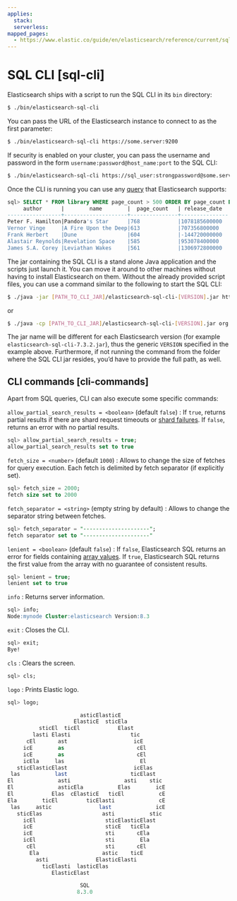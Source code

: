 ```yaml
---
applies:
  stack:
  serverless:
mapped_pages:
  - https://www.elastic.co/guide/en/elasticsearch/reference/current/sql-cli.html
---
```


# SQL CLI [sql-cli]

Elasticsearch ships with a script to run the SQL CLI in its `bin` directory:

```bash
$ ./bin/elasticsearch-sql-cli
```

You can pass the URL of the Elasticsearch instance to connect to as the first parameter:

```bash
$ ./bin/elasticsearch-sql-cli https://some.server:9200
```

If security is enabled on your cluster, you can pass the username and password in the form `username:password@host_name:port` to the SQL CLI:

```bash
$ ./bin/elasticsearch-sql-cli https://sql_user:strongpassword@some.server:9200
```

Once the CLI is running you can use any [query](sql-spec.md) that Elasticsearch supports:

```sql
sql> SELECT * FROM library WHERE page_count > 500 ORDER BY page_count DESC;
     author      |        name        |  page_count   | release_date
-----------------+--------------------+---------------+---------------
Peter F. Hamilton|Pandora's Star      |768            |1078185600000
Vernor Vinge     |A Fire Upon the Deep|613            |707356800000
Frank Herbert    |Dune                |604            |-144720000000
Alastair Reynolds|Revelation Space    |585            |953078400000
James S.A. Corey |Leviathan Wakes     |561            |1306972800000
```

The jar containing the SQL CLI is a stand alone Java application and the scripts just launch it. You can move it around to other machines without having to install Elasticsearch on them. Without the already provided script files, you can use a command similar to the following to start the SQL CLI:

```bash
$ ./java -jar [PATH_TO_CLI_JAR]/elasticsearch-sql-cli-[VERSION].jar https://some.server:9200
```

or

```bash
$ ./java -cp [PATH_TO_CLI_JAR]/elasticsearch-sql-cli-[VERSION].jar org.elasticsearch.xpack.sql.cli.Cli https://some.server:9200
```

The jar name will be different for each Elasticsearch version (for example `elasticsearch-sql-cli-7.3.2.jar`), thus the generic `VERSION` specified in the example above. Furthermore, if not running the command from the folder where the SQL CLI jar resides, you’d have to provide the full path, as well.


## CLI commands [cli-commands] 

Apart from SQL queries, CLI can also execute some specific commands:

`allow_partial_search_results = <boolean>` (default `false`)
:   If `true`, returns partial results if there are shard request timeouts or [shard failures](../../../deploy-manage/distributed-architecture/reading-and-writing-documents.md#shard-failures). If `false`, returns an error with no partial results.

```sql
sql> allow_partial_search_results = true;
allow_partial_search_results set to true
```

`fetch_size = <number>` (default `1000`)
:   Allows to change the size of fetches for query execution. Each fetch is delimited by fetch separator (if explicitly set).

```sql
sql> fetch_size = 2000;
fetch size set to 2000
```

`fetch_separator = <string>` (empty string by default)
:   Allows to change the separator string between fetches.

```sql
sql> fetch_separator = "---------------------";
fetch separator set to "---------------------"
```

`lenient = <boolean>` (default `false`)
:   If `false`, Elasticsearch SQL returns an error for fields containing [array values](https://www.elastic.co/guide/en/elasticsearch/reference/current/array.html). If `true`, Elasticsearch SQL returns the first value from the array with no guarantee of consistent results.

```sql
sql> lenient = true;
lenient set to true
```

`info`
:   Returns server information.

```sql
sql> info;
Node:mynode Cluster:elasticsearch Version:8.3
```

`exit`
:   Closes the CLI.

```sql
sql> exit;
Bye!
```

`cls`
:   Clears the screen.

```sql
sql> cls;
```

`logo`
:   Prints Elastic logo.

```sql
sql> logo;

                       asticElasticE
                     ElasticE  sticEla
          sticEl  ticEl            Elast
        lasti Elasti                   tic
      cEl       ast                     icE
     icE        as                       cEl
     icE        as                       cEl
     icEla     las                        El
   sticElasticElast                     icElas
 las           last                    ticElast
El              asti                 asti    stic
El              asticEla           Elas        icE
El            Elas  cElasticE   ticEl           cE
Ela        ticEl         ticElasti              cE
 las     astic               last              icE
   sticElas                   asti           stic
     icEl                      sticElasticElast
     icE                       sticE   ticEla
     icE                       sti       cEla
     icEl                      sti        Ela
      cEl                      sti       cEl
       Ela                    astic    ticE
         asti               ElasticElasti
           ticElasti  lasticElas
              ElasticElast

                       SQL
                      8.3.0
```

